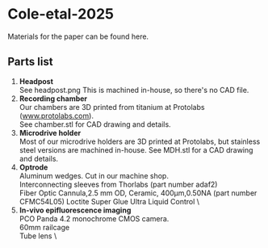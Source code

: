 # Cole-etal-2025
Materials for the paper can be found here. 

## Parts list
1. **Headpost** \
   See headpost.png
   This is machined in-house, so there's no CAD file.
3. **Recording chamber** \
   Our chambers are 3D printed from titanium at Protolabs (www.protolabs.com). \
   See chamber.stl for CAD drawing and details. 
4. **Microdrive holder** \
   Most of our microdrive holders are 3D printed at Protolabs, but stainless steel versions are machined in-house. See MDH.stl for a CAD drawing and details.
5. **Optrode** \
   Aluminum wedges. Cut in our machine shop. \
   Interconnecting sleeves from Thorlabs (part number adaf2) \
   Fiber Optic Cannula,2.5 mm OD, Ceramic, 400µm,0.50NA (part number CFMC54L05)
   Loctite Super Glue Ultra Liquid Control  \
6. **In-vivo epifluorescence imaging** \
   PCO Panda 4.2 monochrome CMOS camera. \
   60mm railcage \
   Tube lens \
   
   
   
